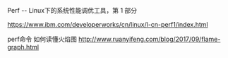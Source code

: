 Perf -- Linux下的系统性能调优工具，第 1 部分

https://www.ibm.com/developerworks/cn/linux/l-cn-perf1/index.html

perf命令
如何读懂火焰图
http://www.ruanyifeng.com/blog/2017/09/flame-graph.html